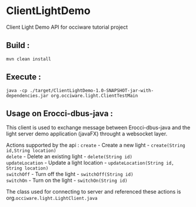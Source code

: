 # ClientLightDemo
Client Light Demo API for occiware tutorial project

## Build : 
```mvn clean install```

## Execute : 
```java -cp ./target/ClientLightDemo-1.0-SNAPSHOT-jar-with-dependencies.jar org.occiware.light.ClientTestMain```

## Usage on Erocci-dbus-java :
This client is used to exchange message between Erocci-dbus-java and the light server demo application (javaFX) throught a websocket layer.

Actions supported by the api :
```create``` - Create a new light - ```create(String id,String location)``` <br/>
```delete``` - Delete an existing light - ```delete(String id)``` <br/>
```updateLocation``` - Update a light location - ```updateLocation(String id, String location)``` <br/>
```switchOff``` - Turn off the light - ```switchOff(String id)``` <br/>
```switchOn```  - Turn on the light  - ```switchOn(String id)```  <br/>

The class used for connecting to server and referenced these actions is org.```occiware.light.LightClient.java``` <br/>
